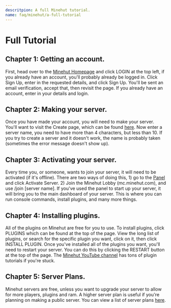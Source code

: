 ```yaml
---
descritpion: A full Minehut tutorial.
name: faq/minehut/a-full-tutorial
---
```


# Full Tutorial

## Chapter 1: Getting an account.

First, head over to the [Minehut Homepage](https://minehut.com/) and click LOGIN at the top left, if you already have an account, you'll probably already be logged in. Click Sign Up, enter in the requested details, and click Sign Up. You'll be sent an email verification, accept that, then revisit the page. If you already have an account, enter in your details and login.

## Chapter 2: Making your server.

Once you have made your account, you will need to make your server. You'll want to visit the Create page, which can be found [here](https://minehut.com/dashboard/create). Now enter a server name, you need to have more than 4 characters, but less than 10. If you try to create a server and it doesn't work, the name is probably taken \(sometimes the error message doesn't show up\).

## Chapter 3: Activating your server.

Every time you, or someone, wants to join your server, it will need to be activated \(if it's offline\). There are two ways of doing this, 1\) go to the [Panel](https://minehut.com/dashboard) and click Activate Server. 2\) Join the Minehut Lobby \(mc.minehut.com\), and use /join \[server name\]. If you've used the panel to start up your server, it will bring you to the main dashboard of your server. This is where you can run console commands, install plugins, and many more things.

## Chapter 4: Installing plugins.

All of the plugins on Minehut are free for you to use. To install plugins, click PLUGINS which can be found at the top of the page. View the long list of plugins, or search for the specific plugin you want, click on it, then click INSTALL PLUGIN. Once you've installed all of the plugins you want, you'll need to restart your server. You can do this by clicking the RESTART button at the top of the page. The [Minehut YouTube channel](https://www.youtube.com/channel/UC3pD8Ghxh7nAhpnhkClCuHg) has tons of plugin tutorials if you're stuck.

## Chapter 5: Server Plans.

Minehut servers are free, unless you want to upgrade your server to allow for more players, plugins and ram. A higher server plan is useful if you're planning on making a public server. You can view a list of server plans [here](https://minehut.com/shop/plans).
